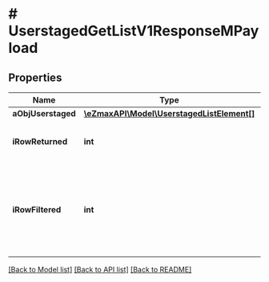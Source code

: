 # # UserstagedGetListV1ResponseMPayload

## Properties

Name | Type | Description | Notes
------------ | ------------- | ------------- | -------------
**aObjUserstaged** | [**\eZmaxAPI\Model\UserstagedListElement[]**](UserstagedListElement.md) |  |
**iRowReturned** | **int** | The number of rows returned |
**iRowFiltered** | **int** | The number of rows matching your filters (if any) or the total number of rows |

[[Back to Model list]](../../README.md#models) [[Back to API list]](../../README.md#endpoints) [[Back to README]](../../README.md)

